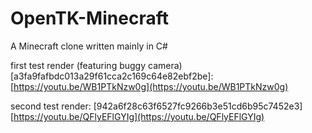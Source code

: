 # OpenTK-Minecraft

A Minecraft clone written mainly in C#


first test render (featuring buggy camera) [a3fa9fafbdc013a29f61cca2c169c64e82ebf2be]:
[https://youtu.be/WB1PTkNzw0g](https://youtu.be/WB1PTkNzw0g)

second test render: [942a6f28c63f6527fc9266b3e51cd6b95c7452e3]
[https://youtu.be/QFlyEFlGYIg](https://youtu.be/QFlyEFlGYIg)
